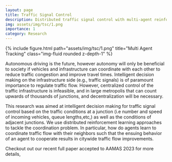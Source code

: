 ```yaml
---
layout: page
title: Traffic Signal Control
description: Distributed traffic signal control with multi-agent reinforcement learning
img: assets/img/tsc/1.png
importance: 1
category: Research
---
```


<div class="row">
    <div class="col-sm mt-3 mt-md-0">
        {% include figure.html path="assets/img/tsc/1.png" title="Multi Agent Tracking" class="img-fluid rounded z-depth-1" %}
    </div>
</div>



Autonomous driving is the future, however autonomy will only be beneficial to society if vehicles and infrastructure can coordinate with each other to reduce traffic congestion and
improve travel times. Intelligent decision making on the infrastructure side (e.g., traffic signals) is of paramount importance to regulate traffic flow. However, centralized control
of the traffic infrastructure is infeasible, and in large metropolis that can count upwards of thousands of junctions, and decentralization will be necessary.

This research was aimed at intelligent decision making for traffic signal control based on the traffic conditions at a junction (i.e number and speed of incoming vehicles,
queue lengths,etc,) as well as the conditions of adjacent junctions. We use distributed reinforcement learning approaches to tackle the coordination problem. In particular, how do
agents learn to coordinate traffic flow with their neighbors such that the ensuing behavior of an agent to cooperate results in citywide traffic flow improvements.

Checkout out our recent full paper accepted to AAMAS 2023 for more details,


